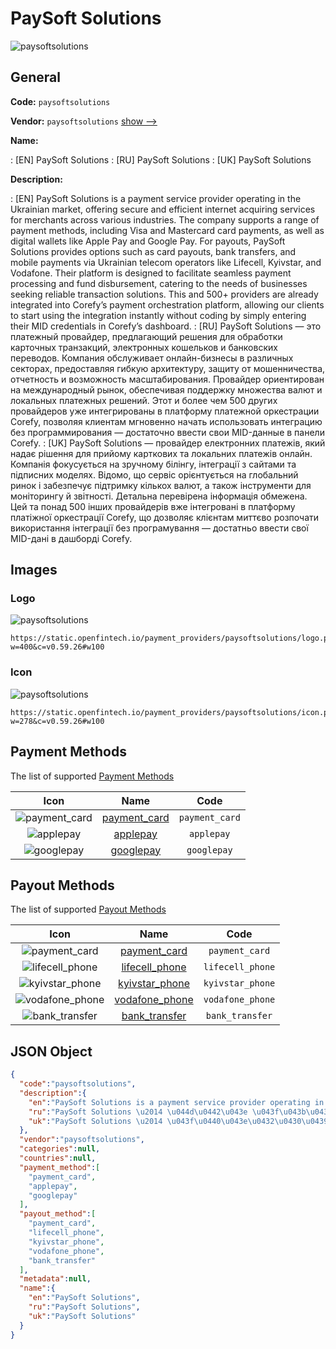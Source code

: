 
# PaySoft Solutions 
![paysoftsolutions](https://static.openfintech.io/payment_providers/paysoftsolutions/logo.png?w=400&c=v0.59.26#w100)  

## General 
 
**Code:** `paysoftsolutions` 
 
**Vendor:** `paysoftsolutions` [show -->](/vendors/paysoftsolutions/) 
 
**Name:** 
 
:	[EN] PaySoft Solutions 
:	[RU] PaySoft Solutions 
:	[UK] PaySoft Solutions 
 
**Description:** 
 
: [EN] PaySoft Solutions is a payment service provider operating in the Ukrainian market, offering secure and efficient internet acquiring services for merchants across various industries. The company supports a range of payment methods, including Visa and Mastercard card payments, as well as digital wallets like Apple Pay and Google Pay. For payouts, PaySoft Solutions provides options such as card payouts, bank transfers, and mobile payments via Ukrainian telecom operators like Lifecell, Kyivstar, and Vodafone. Their platform is designed to facilitate seamless payment processing and fund disbursement, catering to the needs of businesses seeking reliable transaction solutions. This and 500+ providers are already integrated into Corefy’s payment orchestration platform, allowing our clients to start using the integration instantly without coding by simply entering their MID credentials in Corefy’s dashboard. 
: [RU] PaySoft Solutions — это платежный провайдер, предлагающий решения для обработки карточных транзакций, электронных кошельков и банковских переводов. Компания обслуживает онлайн-бизнесы в различных секторах, предоставляя гибкую архитектуру, защиту от мошенничества, отчетность и возможность масштабирования. Провайдер ориентирован на международный рынок, обеспечивая поддержку множества валют и локальных платежных решений. Этот и более чем 500 других провайдеров уже интегрированы в платформу платежной оркестрации Corefy, позволяя клиентам мгновенно начать использовать интеграцию без программирования — достаточно ввести свои MID-данные в панели Corefy. 
: [UK] PaySoft Solutions — провайдер електронних платежів, який надає рішення для прийому карткових та локальних платежів онлайн. Компанія фокусується на зручному білінгу, інтеграції з сайтами та підписних моделях. Відомо, що сервіс орієнтується на глобальний ринок і забезпечує підтримку кількох валют, а також інструменти для моніторингу й звітності. Детальна перевірена інформація обмежена. Цей та понад 500 інших провайдерів вже інтегровані в платформу платіжної оркестрації Corefy, що дозволяє клієнтам миттєво розпочати використання інтеграції без програмування — достатньо ввести свої MID-дані в дашборді Corefy. 
 

## Images 

### Logo 
 
![paysoftsolutions](https://static.openfintech.io/payment_providers/paysoftsolutions/logo.png?w=400&c=v0.59.26#w100)  

```
https://static.openfintech.io/payment_providers/paysoftsolutions/logo.png?w=400&c=v0.59.26#w100
```  

### Icon 
 
![paysoftsolutions](https://static.openfintech.io/payment_providers/paysoftsolutions/icon.png?w=278&c=v0.59.26#w100)  

```
https://static.openfintech.io/payment_providers/paysoftsolutions/icon.png?w=278&c=v0.59.26#w100
```  

## Payment Methods 
 
The list of supported [Payment Methods](/payment-methods/) 

|Icon|Name|Code| 
|:---:|:---:|:---:| 
|![payment_card](https://static.openfintech.io/payment_methods/payment_card/icon.svg?w=278&c=v0.59.26#w100) |[payment_card](/payment-methods/payment_card/)|`payment_card`| 
|![applepay](https://static.openfintech.io/payment_methods/applepay/icon.svg?w=278&c=v0.59.26#w100) |[applepay](/payment-methods/applepay/)|`applepay`| 
|![googlepay](https://static.openfintech.io/payment_methods/googlepay/icon.svg?w=278&c=v0.59.26#w100) |[googlepay](/payment-methods/googlepay/)|`googlepay`| 
 

## Payout Methods 
 
The list of supported [Payout Methods](/payout-methods/) 

|Icon|Name|Code| 
|:---:|:---:|:---:| 
|![payment_card](https://static.openfintech.io/payout_methods/payment_card/icon.svg?w=278&c=v0.59.26#w40) |[payment_card](payout-methodspayment_card/)|`payment_card`| 
|![lifecell_phone](https://static.openfintech.io/payout_methods/lifecell_phone/icon.svg?w=278&c=v0.59.26#w40) |[lifecell_phone](payout-methodslifecell_phone/)|`lifecell_phone`| 
|![kyivstar_phone](https://static.openfintech.io/payout_methods/kyivstar_phone/icon.svg?w=278&c=v0.59.26#w40) |[kyivstar_phone](payout-methodskyivstar_phone/)|`kyivstar_phone`| 
|![vodafone_phone](https://static.openfintech.io/payout_methods/vodafone_phone/icon.svg?w=278&c=v0.59.26#w40) |[vodafone_phone](payout-methodsvodafone_phone/)|`vodafone_phone`| 
|![bank_transfer](https://static.openfintech.io/payout_methods/bank_transfer/icon.svg?w=278&c=v0.59.26#w40) |[bank_transfer](payout-methodsbank_transfer/)|`bank_transfer`| 
 

## JSON Object 

```json
{
  "code":"paysoftsolutions",
  "description":{
    "en":"PaySoft Solutions is a payment service provider operating in the Ukrainian market, offering secure and efficient internet acquiring services for merchants across various industries. The company supports a range of payment methods, including Visa and Mastercard card payments, as well as digital wallets like Apple Pay and Google Pay. For payouts, PaySoft Solutions provides options such as card payouts, bank transfers, and mobile payments via Ukrainian telecom operators like Lifecell, Kyivstar, and Vodafone. Their platform is designed to facilitate seamless payment processing and fund disbursement, catering to the needs of businesses seeking reliable transaction solutions. This and 500+ providers are already integrated into Corefy\u2019s payment orchestration platform, allowing our clients to start using the integration instantly without coding by simply entering their MID credentials in Corefy\u2019s dashboard.",
    "ru":"PaySoft Solutions \u2014 \u044d\u0442\u043e \u043f\u043b\u0430\u0442\u0435\u0436\u043d\u044b\u0439 \u043f\u0440\u043e\u0432\u0430\u0439\u0434\u0435\u0440, \u043f\u0440\u0435\u0434\u043b\u0430\u0433\u0430\u044e\u0449\u0438\u0439 \u0440\u0435\u0448\u0435\u043d\u0438\u044f \u0434\u043b\u044f \u043e\u0431\u0440\u0430\u0431\u043e\u0442\u043a\u0438 \u043a\u0430\u0440\u0442\u043e\u0447\u043d\u044b\u0445 \u0442\u0440\u0430\u043d\u0437\u0430\u043a\u0446\u0438\u0439, \u044d\u043b\u0435\u043a\u0442\u0440\u043e\u043d\u043d\u044b\u0445 \u043a\u043e\u0448\u0435\u043b\u044c\u043a\u043e\u0432 \u0438 \u0431\u0430\u043d\u043a\u043e\u0432\u0441\u043a\u0438\u0445 \u043f\u0435\u0440\u0435\u0432\u043e\u0434\u043e\u0432. \u041a\u043e\u043c\u043f\u0430\u043d\u0438\u044f \u043e\u0431\u0441\u043b\u0443\u0436\u0438\u0432\u0430\u0435\u0442 \u043e\u043d\u043b\u0430\u0439\u043d-\u0431\u0438\u0437\u043d\u0435\u0441\u044b \u0432 \u0440\u0430\u0437\u043b\u0438\u0447\u043d\u044b\u0445 \u0441\u0435\u043a\u0442\u043e\u0440\u0430\u0445, \u043f\u0440\u0435\u0434\u043e\u0441\u0442\u0430\u0432\u043b\u044f\u044f \u0433\u0438\u0431\u043a\u0443\u044e \u0430\u0440\u0445\u0438\u0442\u0435\u043a\u0442\u0443\u0440\u0443, \u0437\u0430\u0449\u0438\u0442\u0443 \u043e\u0442 \u043c\u043e\u0448\u0435\u043d\u043d\u0438\u0447\u0435\u0441\u0442\u0432\u0430, \u043e\u0442\u0447\u0435\u0442\u043d\u043e\u0441\u0442\u044c \u0438 \u0432\u043e\u0437\u043c\u043e\u0436\u043d\u043e\u0441\u0442\u044c \u043c\u0430\u0441\u0448\u0442\u0430\u0431\u0438\u0440\u043e\u0432\u0430\u043d\u0438\u044f. \u041f\u0440\u043e\u0432\u0430\u0439\u0434\u0435\u0440 \u043e\u0440\u0438\u0435\u043d\u0442\u0438\u0440\u043e\u0432\u0430\u043d \u043d\u0430 \u043c\u0435\u0436\u0434\u0443\u043d\u0430\u0440\u043e\u0434\u043d\u044b\u0439 \u0440\u044b\u043d\u043e\u043a, \u043e\u0431\u0435\u0441\u043f\u0435\u0447\u0438\u0432\u0430\u044f \u043f\u043e\u0434\u0434\u0435\u0440\u0436\u043a\u0443 \u043c\u043d\u043e\u0436\u0435\u0441\u0442\u0432\u0430 \u0432\u0430\u043b\u044e\u0442 \u0438 \u043b\u043e\u043a\u0430\u043b\u044c\u043d\u044b\u0445 \u043f\u043b\u0430\u0442\u0435\u0436\u043d\u044b\u0445 \u0440\u0435\u0448\u0435\u043d\u0438\u0439. \u042d\u0442\u043e\u0442 \u0438 \u0431\u043e\u043b\u0435\u0435 \u0447\u0435\u043c 500 \u0434\u0440\u0443\u0433\u0438\u0445 \u043f\u0440\u043e\u0432\u0430\u0439\u0434\u0435\u0440\u043e\u0432 \u0443\u0436\u0435 \u0438\u043d\u0442\u0435\u0433\u0440\u0438\u0440\u043e\u0432\u0430\u043d\u044b \u0432 \u043f\u043b\u0430\u0442\u0444\u043e\u0440\u043c\u0443 \u043f\u043b\u0430\u0442\u0435\u0436\u043d\u043e\u0439 \u043e\u0440\u043a\u0435\u0441\u0442\u0440\u0430\u0446\u0438\u0438 Corefy, \u043f\u043e\u0437\u0432\u043e\u043b\u044f\u044f \u043a\u043b\u0438\u0435\u043d\u0442\u0430\u043c \u043c\u0433\u043d\u043e\u0432\u0435\u043d\u043d\u043e \u043d\u0430\u0447\u0430\u0442\u044c \u0438\u0441\u043f\u043e\u043b\u044c\u0437\u043e\u0432\u0430\u0442\u044c \u0438\u043d\u0442\u0435\u0433\u0440\u0430\u0446\u0438\u044e \u0431\u0435\u0437 \u043f\u0440\u043e\u0433\u0440\u0430\u043c\u043c\u0438\u0440\u043e\u0432\u0430\u043d\u0438\u044f \u2014 \u0434\u043e\u0441\u0442\u0430\u0442\u043e\u0447\u043d\u043e \u0432\u0432\u0435\u0441\u0442\u0438 \u0441\u0432\u043e\u0438 MID-\u0434\u0430\u043d\u043d\u044b\u0435 \u0432 \u043f\u0430\u043d\u0435\u043b\u0438 Corefy.",
    "uk":"PaySoft Solutions \u2014 \u043f\u0440\u043e\u0432\u0430\u0439\u0434\u0435\u0440 \u0435\u043b\u0435\u043a\u0442\u0440\u043e\u043d\u043d\u0438\u0445 \u043f\u043b\u0430\u0442\u0435\u0436\u0456\u0432, \u044f\u043a\u0438\u0439 \u043d\u0430\u0434\u0430\u0454 \u0440\u0456\u0448\u0435\u043d\u043d\u044f \u0434\u043b\u044f \u043f\u0440\u0438\u0439\u043e\u043c\u0443 \u043a\u0430\u0440\u0442\u043a\u043e\u0432\u0438\u0445 \u0442\u0430 \u043b\u043e\u043a\u0430\u043b\u044c\u043d\u0438\u0445 \u043f\u043b\u0430\u0442\u0435\u0436\u0456\u0432 \u043e\u043d\u043b\u0430\u0439\u043d. \u041a\u043e\u043c\u043f\u0430\u043d\u0456\u044f \u0444\u043e\u043a\u0443\u0441\u0443\u0454\u0442\u044c\u0441\u044f \u043d\u0430 \u0437\u0440\u0443\u0447\u043d\u043e\u043c\u0443 \u0431\u0456\u043b\u0456\u043d\u0433\u0443, \u0456\u043d\u0442\u0435\u0433\u0440\u0430\u0446\u0456\u0457 \u0437 \u0441\u0430\u0439\u0442\u0430\u043c\u0438 \u0442\u0430 \u043f\u0456\u0434\u043f\u0438\u0441\u043d\u0438\u0445 \u043c\u043e\u0434\u0435\u043b\u044f\u0445. \u0412\u0456\u0434\u043e\u043c\u043e, \u0449\u043e \u0441\u0435\u0440\u0432\u0456\u0441 \u043e\u0440\u0456\u0454\u043d\u0442\u0443\u0454\u0442\u044c\u0441\u044f \u043d\u0430 \u0433\u043b\u043e\u0431\u0430\u043b\u044c\u043d\u0438\u0439 \u0440\u0438\u043d\u043e\u043a \u0456 \u0437\u0430\u0431\u0435\u0437\u043f\u0435\u0447\u0443\u0454 \u043f\u0456\u0434\u0442\u0440\u0438\u043c\u043a\u0443 \u043a\u0456\u043b\u044c\u043a\u043e\u0445 \u0432\u0430\u043b\u044e\u0442, \u0430 \u0442\u0430\u043a\u043e\u0436 \u0456\u043d\u0441\u0442\u0440\u0443\u043c\u0435\u043d\u0442\u0438 \u0434\u043b\u044f \u043c\u043e\u043d\u0456\u0442\u043e\u0440\u0438\u043d\u0433\u0443 \u0439 \u0437\u0432\u0456\u0442\u043d\u043e\u0441\u0442\u0456. \u0414\u0435\u0442\u0430\u043b\u044c\u043d\u0430 \u043f\u0435\u0440\u0435\u0432\u0456\u0440\u0435\u043d\u0430 \u0456\u043d\u0444\u043e\u0440\u043c\u0430\u0446\u0456\u044f \u043e\u0431\u043c\u0435\u0436\u0435\u043d\u0430. \u0426\u0435\u0439 \u0442\u0430 \u043f\u043e\u043d\u0430\u0434 500 \u0456\u043d\u0448\u0438\u0445 \u043f\u0440\u043e\u0432\u0430\u0439\u0434\u0435\u0440\u0456\u0432 \u0432\u0436\u0435 \u0456\u043d\u0442\u0435\u0433\u0440\u043e\u0432\u0430\u043d\u0456 \u0432 \u043f\u043b\u0430\u0442\u0444\u043e\u0440\u043c\u0443 \u043f\u043b\u0430\u0442\u0456\u0436\u043d\u043e\u0457 \u043e\u0440\u043a\u0435\u0441\u0442\u0440\u0430\u0446\u0456\u0457 Corefy, \u0449\u043e \u0434\u043e\u0437\u0432\u043e\u043b\u044f\u0454 \u043a\u043b\u0456\u0454\u043d\u0442\u0430\u043c \u043c\u0438\u0442\u0442\u0454\u0432\u043e \u0440\u043e\u0437\u043f\u043e\u0447\u0430\u0442\u0438 \u0432\u0438\u043a\u043e\u0440\u0438\u0441\u0442\u0430\u043d\u043d\u044f \u0456\u043d\u0442\u0435\u0433\u0440\u0430\u0446\u0456\u0457 \u0431\u0435\u0437 \u043f\u0440\u043e\u0433\u0440\u0430\u043c\u0443\u0432\u0430\u043d\u043d\u044f \u2014 \u0434\u043e\u0441\u0442\u0430\u0442\u043d\u044c\u043e \u0432\u0432\u0435\u0441\u0442\u0438 \u0441\u0432\u043e\u0457 MID-\u0434\u0430\u043d\u0456 \u0432 \u0434\u0430\u0448\u0431\u043e\u0440\u0434\u0456 Corefy."
  },
  "vendor":"paysoftsolutions",
  "categories":null,
  "countries":null,
  "payment_method":[
    "payment_card",
    "applepay",
    "googlepay"
  ],
  "payout_method":[
    "payment_card",
    "lifecell_phone",
    "kyivstar_phone",
    "vodafone_phone",
    "bank_transfer"
  ],
  "metadata":null,
  "name":{
    "en":"PaySoft Solutions",
    "ru":"PaySoft Solutions",
    "uk":"PaySoft Solutions"
  }
}
```  
